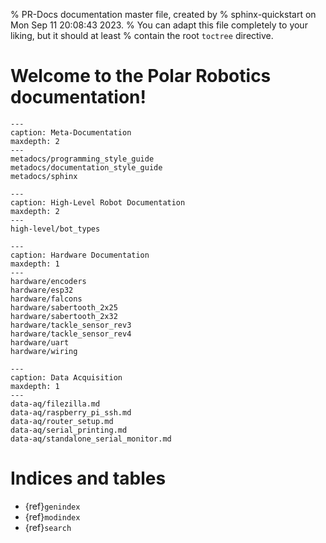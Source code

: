 % PR-Docs documentation master file, created by
% sphinx-quickstart on Mon Sep 11 20:08:43 2023.
% You can adapt this file completely to your liking, but it should at least
% contain the root `toctree` directive.

# Welcome to the Polar Robotics documentation!

```{toctree}
---
caption: Meta-Documentation
maxdepth: 2
---
metadocs/programming_style_guide
metadocs/documentation_style_guide
metadocs/sphinx
```

```{toctree}
---
caption: High-Level Robot Documentation
maxdepth: 2
---
high-level/bot_types
```

```{toctree}
---
caption: Hardware Documentation
maxdepth: 1
---
hardware/encoders
hardware/esp32
hardware/falcons
hardware/sabertooth_2x25
hardware/sabertooth_2x32
hardware/tackle_sensor_rev3
hardware/tackle_sensor_rev4
hardware/uart
hardware/wiring
```

```{toctree}
---
caption: Data Acquisition
maxdepth: 1
---
data-aq/filezilla.md
data-aq/raspberry_pi_ssh.md
data-aq/router_setup.md
data-aq/serial_printing.md
data-aq/standalone_serial_monitor.md
```

# Indices and tables

- {ref}`genindex`
- {ref}`modindex`
- {ref}`search`
